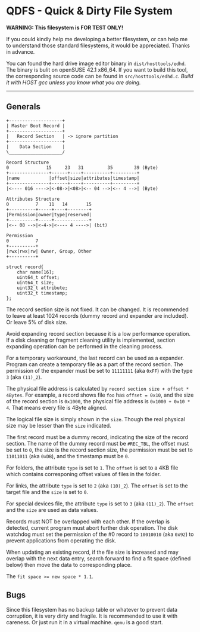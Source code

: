 QDFS - Quick & Dirty File System
================================

**WARNING: This filesystem is FOR TEST ONLY!**

If you could kindly help me developing a better filesystem, or can help me to
understand those standard filesystems, it would be appreciated. Thanks in 
advance.

You can found the hard drive image editor binary in `dist/hosttools/edhd`.
The binary is bulit on openSUSE 42.1 x86_64. If you want to build this tool,
the corresponding source code can be found in `src/hosttools/edhd.c`. *Build
it with HOST gcc unless you know what you are doing.*

-------------------------------------------------------------------------------

Generals
-------------------------------------------------------------------------------
```
+--------------------+
| Master Boot Record |
+--------------------+
|   Record Section   | -> ignore partition 
+--------------------+
|    Data Section    |
\____________________/

Record Structure
0              15     23   31         35        39 (Byte)
+---------------+------+----+----------+---------+
|name           |offset|size|attributes|timestamp|
+---------------+------+----+----------+---------+
|<---- 016 ---->|<-08->|<08>|<-- 04 -->|<-- 4 -->| (Byte)

Attributes Structure
0          7    11   14       15
+----------+-----+----+--------+
|Permission|owner|type|reserved|
+----------+-----+-------------+
|<-- 08 -->|<-4->|<---- 4 ---->| (bit)

Permission
0          7
+----------+
|rwx|rwx|rw| Owner, Group, Other
+----------+
```

```
struct record{
	char name[16];
	uint64_t offset;
	uint64_t size;
	uint32_t attribute;
	uint32_t timestamp;
};
```

The record section size is not fixed. It can be changed. It is recommended
to leave at least 1024 records (dummy record and expander are included). Or
leave 5% of disk size.

Avoid expanding record section because it is a low performance operation.
If a disk cleaning or fragment cleaning utility is implemented, section
expanding operation can be performed in the cleaning process.

For a temporary workaround, the last record can be used as a expander.
Program can create a temporary file as a part of the record section.
The permission of the expander must be set to `11111111` (aka `0xFF`) with
the type `3` (aka `(11)_2`).

The physical file address is calculated by `record section size + offset *
4Bytes`. For example, a record shows file `foo` has `offset = 0x10`, and the 
size of the record section is `0x1000`, the physical file address is 
`0x1000 + 0x10 * 4`. That means every file is 4Byte aligned.

The logical file size is simply shown in the `size`. Though the real physical 
size may be lesser than the `size` indicated.

The first record must be a dummy record, indicating the size of the record
section. The name of the dummy record must be `#REC_TBL`, the offset must be
set to `0`, the size is the record section size, the permission must be set 
to `11011011` (aka `0xDB`), and the timestamp must be `0`.

For folders, the attribute `type` is set to `1`. The `offset` is set to a 4KB
file which contains corresponing offset values of files in the folder.

For links, the attribute `type` is set to `2` (aka `(10)_2`). The `offset` is
set to the target file and the `size` is set to `0`.

For special devices file, the attribute `type` is set to `3` (aka `(11)_2`).
The `offset` and the `size` are used as data values.

Records must NOT be overlapped with each other. If the overlap is detected,
current program must abort further disk operation. The disk watchdog must set
the permission of the #0 record to `10010010` (aka `0x92`) to prevent
applications from operating the disk.

When updating an existing record, if the file size is increased and may overlap
with the next data entry, search forward to find a fit space (defined below) 
then move the data to corresponding place.

The `fit space >= new space * 1.1`.

Bugs
-------------------------------------------------------------------------------

Since this filesystem has no backup table or whatever to prevent data 
corruption, it is very dirty and fragile. It is recommended to use it with
careness. Or just run it in a virtual machine. `qemu` is a good start.

